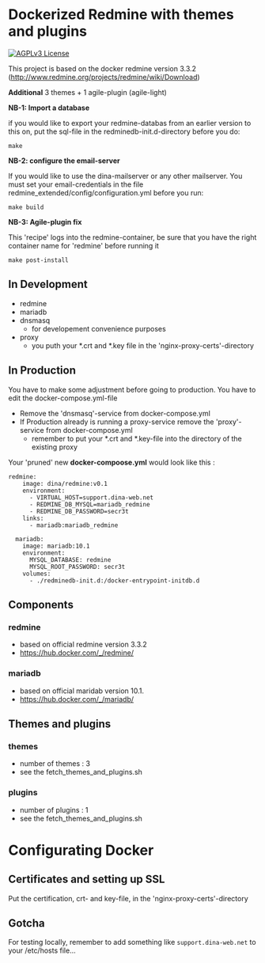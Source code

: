 # Dockerized Redmine with themes and plugins

[![AGPLv3 License](http://img.shields.io/badge/license-AGPLv3-blue.svg)](LICENSE)

This project is based on the docker redmine version 3.3.2 (http://www.redmine.org/projects/redmine/wiki/Download) <p>
**Additional** 3 themes + 1 agile-plugin (agile-light) <p>

**NB-1: Import a database** <p>
if you would like to export your redmine-databas from an earlier version to this on, put the sql-file in the redminedb-init.d-directory before you do: <p>
```
make 
```

**NB-2: configure the email-server** <p> 
If you would like to use the dina-mailserver or any other mailserver.
You must set your email-credentials in the file redmine_extended/config/configuration.yml before you run:<p>
```
make build
```

**NB-3: Agile-plugin fix** <p>
This 'recipe' logs into the redmine-container, be sure that you have the right container name for 'redmine' before running it
```
make post-install
```

## In Development

* redmine 
* mariadb 
* dnsmasq
    * for developement convenience purposes
* proxy
    * you puth your *.crt and *.key file in the 'nginx-proxy-certs'-directory

## In Production

You have to make some adjustment before going to production.
You have to edit the docker-compose.yml-file

* Remove the 'dnsmasq'-service from docker-compose.yml
* If Production already is running a proxy-service remove the 'proxy'-service from docker-compose.yml
    * remember to put your *.crt and *.key-file into the directory of the existing proxy

Your 'pruned' new **docker-compoose.yml** would look like this :

```
redmine:
    image: dina/redmine:v0.1
    environment:
      - VIRTUAL_HOST=support.dina-web.net
      - REDMINE_DB_MYSQL=mariadb_redmine
      - REDMINE_DB_PASSWORD=secr3t
    links:
      - mariadb:mariadb_redmine

  mariadb:
    image: mariadb:10.1
    environment:
      MYSQL_DATABASE: redmine
      MYSQL_ROOT_PASSWORD: secr3t
    volumes:
      - ./redminedb-init.d:/docker-entrypoint-initdb.d
```

## Components

### redmine
* based on official redmine version 3.3.2
* https://hub.docker.com/_/redmine/

### mariadb
* based on official maridab  version 10.1.
* https://hub.docker.com/_/mariadb/

## Themes and plugins
### themes
* number of themes : 3
* see the fetch_themes_and_plugins.sh

### plugins
* number of plugins : 1
* see the fetch_themes_and_plugins.sh

# Configurating Docker

## Certificates and setting up SSL
Put the certification, crt- and key-file,  in the 'nginx-proxy-certs'-directory 

## Gotcha

For testing locally, remember to add something like `support.dina-web.net` to your /etc/hosts file...